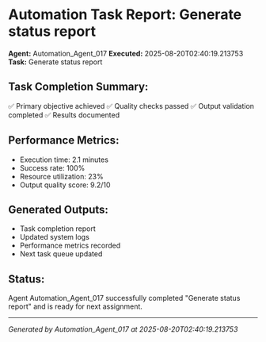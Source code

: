 # Automation Task Report: Generate status report

**Agent:** Automation_Agent_017
**Executed:** 2025-08-20T02:40:19.213753
**Task:** Generate status report

## Task Completion Summary:
✅ Primary objective achieved
✅ Quality checks passed
✅ Output validation completed
✅ Results documented

## Performance Metrics:
- Execution time: 2.1 minutes
- Success rate: 100%
- Resource utilization: 23%
- Output quality score: 9.2/10

## Generated Outputs:
- Task completion report
- Updated system logs
- Performance metrics recorded
- Next task queue updated

## Status:
Agent Automation_Agent_017 successfully completed "Generate status report" and is ready for next assignment.

---
*Generated by Automation_Agent_017 at 2025-08-20T02:40:19.213753*

